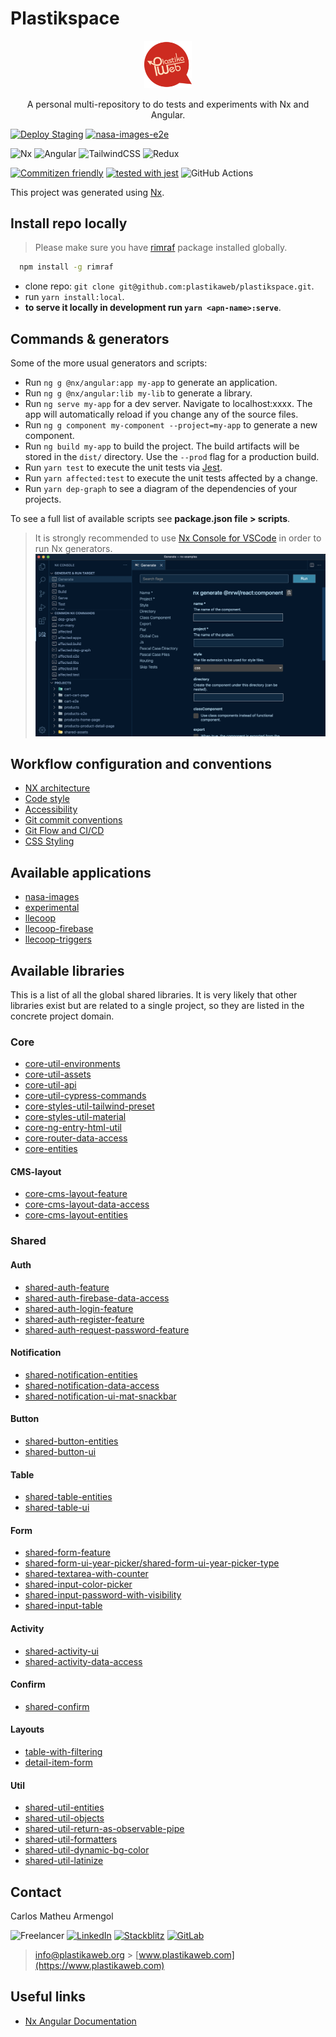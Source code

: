 # Plastikspace

<div align="center">
  <img width="15%" height="15%" src="./documentation/img/plastikaweb.png" alt="plastikaweb">
  <p>A personal multi-repository to do tests and experiments with Nx and Angular. </p>
</div>

[![Deploy Staging](https://github.com/plastikaweb/plastikspace/actions/workflows/cd-dev.yml/badge.svg)](https://github.com/plastikaweb/plastikspace/actions/workflows/cd-dev.yml)
[![nasa-images-e2e](https://img.shields.io/endpoint?url=https://cloud.cypress.io/badge/detailed/b47wpf&style=flat&logo=cypress)](https://cloud.cypress.io/projects/b47wpf/runs)

![Nx](https://img.shields.io/badge/nx-143055?style=for-the-badge&logo=nx&logoColor=white)
![Angular](https://img.shields.io/badge/angular-%23DD0031.svg?style=for-the-badge&logo=angular&logoColor=white)
![TailwindCSS](https://img.shields.io/badge/tailwindcss-%2338B2AC.svg?style=for-the-badge&logo=tailwind-css&logoColor=white)
![Redux](https://img.shields.io/badge/redux-%23593d88.svg?style=for-the-badge&logo=redux&logoColor=white)

[![Commitizen friendly](https://img.shields.io/badge/commitizen-friendly-brightgreen.svg?style=for-the-badge)](http://commitizen.github.io/cz-cli/)
[![tested with jest](https://img.shields.io/badge/tested_with-jest-99424f.svg?style=for-the-badge)](https://github.com/facebook/jest)
![GitHub Actions](https://img.shields.io/badge/github%20actions-%232671E5.svg?style=for-the-badge&logo=githubactions&logoColor=white)

This project was generated using [Nx](https://nx.dev).

## Install repo locally

> Please make sure you have [rimraf](https://www.npmjs.com/package/rimraf) package installed globally.

```bash
  npm install -g rimraf
```

- clone repo: `git clone git@github.com:plastikaweb/plastikspace.git`.
- run `yarn install:local`.
- **to serve it locally in development run `yarn <apn-name>:serve`**.

## Commands & generators

Some of the more usual generators and scripts:

- Run `ng g @nx/angular:app my-app` to generate an application.
- Run `ng g @nx/angular:lib my-lib` to generate a library.
- Run `ng serve my-app` for a dev server. Navigate to localhost:xxxx. The app will automatically reload if you change any of the source files.
- Run `ng g component my-component --project=my-app` to generate a new component.
- Run `ng build my-app` to build the project. The build artifacts will be stored in the `dist/` directory. Use the `--prod` flag for a production build.
- Run `yarn test` to execute the unit tests via [Jest](https://jestjs.io).
- Run `yarn affected:test` to execute the unit tests affected by a change.
- Run `yarn dep-graph` to see a diagram of the dependencies of your projects.

To see a full list of available scripts see **package.json file > scripts**.

> It is strongly recommended to use [Nx Console for VSCode](https://marketplace.visualstudio.com/items?itemName=nrwl.angular-console) in order to run Nx generators.
> ![Nx Console for VSCode](documentation/img/nx-console-screenshot.png)

## Workflow configuration and conventions

- [NX architecture](documentation/nx-architecture.md)
- [Code style](documentation/code-style.md)
- [Accessibility](documentation/accessibility.md)
- [Git commit conventions](documentation/commit-conventions.md)
- [Git Flow and CI/CD](documentation/git-flow.md)
- [CSS Styling](documentation/css-styles.md)

## Available applications

- [nasa-images](apps/nasa-images/README.md)
- [experimental](apps/experimental/README.md)
- [llecoop](apps/llecoop/README.md)
- [llecoop-firebase](apps/llecoop-firebase/README.md)
- [llecoop-triggers](apps/llecoop-triggers/README.md)

## Available libraries

This is a list of all the global shared libraries. It is very likely that other libraries exist but are related to a single project, so they are listed in the concrete project domain.

### Core

- [core-util-environments](libs/core/util/environments/README.md)
- [core-util-assets](libs/core/util/assets/README.md)
- [core-util-api](libs/core/util/api/README.md)
- [core-util-cypress-commands](libs/core/util/cypress-commands/README.md)
- [core-styles-util-tailwind-preset](libs/core/styles/util/tailwind-preset/README.md)
- [core-styles-util-material](libs/core/styles/util/material/README.md)
- [core-ng-entry-html-util](libs/core/ng-entry-html/util/README.md)
- [core-router-data-access](libs/core/router/data-access//README.md)
- [core-entities](libs/core/entities/README.md)

#### CMS-layout

- [core-cms-layout-feature](libs/core/cms-layout/feature/README.md)
- [core-cms-layout-data-access](libs/core/cms-layout/data-access/README.md)
- [core-cms-layout-entities](libs/core/cms-layout/entities/README.md)

### Shared

#### Auth

- [shared-auth-feature](libs/shared/auth/feature/README.md)
- [shared-auth-firebase-data-access](libs/shared/auth/firebase/data-access/README.md)
- [shared-auth-login-feature](libs/shared/auth/login/feature/README.md)
- [shared-auth-register-feature](libs/shared/auth/register/feature/README.md)
- [shared-auth-request-password-feature](libs/shared/auth/request-password/feature/README.md)

#### Notification

- [shared-notification-entities](libs/shared/notification/entities/README.md)
- [shared-notification-data-access](libs/shared/notification/data-access/README.md)
- [shared-notification-ui-mat-snackbar](libs/shared/notification/ui/mat-snackbar/README.md)

#### Button

- [shared-button-entities](libs/shared/button/entities/README.md)
- [shared-button-ui](libs/shared/button/ui/README.md)

#### Table

- [shared-table-entities](libs/shared/table/entities/README.md)
- [shared-table-ui](libs/shared/table/ui/README.md)

#### Form

- [shared-form-feature](libs/shared/form/feature/README.md)
- [shared-form-ui-year-picker/shared-form-ui-year-picker-type](libs/shared/form/ui/year-picker/README.md)
- [shared-textarea-with-counter](libs/shared/form/ui/textarea-with-counter/README.md)
- [shared-input-color-picker](libs/shared/form/ui/input-color-picker/README.md)
- [shared-input-password-with-visibility](libs/shared/form/ui/input-password-with-visibility/README.md)
- [shared-input-table](libs/shared/form/ui/table/README.md)

#### Activity

- [shared-activity-ui](libs/shared/activity/ui/README.md)
- [shared-activity-data-access](libs/shared/activity/data-access/README.md)

#### Confirm

- [shared-confirm](libs/shared/confirm/data-access/README.md)

#### Layouts

- [table-with-filtering](libs/core/table-with-filtering/README.md)
- [detail-item-form](libs/core/detail-item-form/README.md)

#### Util

- [shared-util-entities](libs/shared/util/entities/README.md)
- [shared-util-objects](libs/shared/util/objects/README.md)
- [shared-util-return-as-observable-pipe](libs/shared/util/return-as-observable-pipe/README.md)
- [shared-util-formatters](libs/shared/util/formatters/README.md)
- [shared-util-dynamic-bg-color](libs/shared/util/dynamic-bg-color/README.md)
- [shared-util-latinize](libs/shared/util/latinize/README.md)

## Contact

Carlos Matheu Armengol

![Freelancer](https://img.shields.io/badge/Freelancer-29B2FE?style=for-the-badge&logo=Freelancer&logoColor=white)
[![LinkedIn](https://img.shields.io/badge/linkedin-%230077B5.svg?style=for-the-badge&logo=linkedin&logoColor=white)](https://www.linkedin.com/in/plastikaweb)
[![Stackblitz](https://img.shields.io/badge/Stackblitz-fff?style=for-the-badge&logo=Stackblitz&logoColor=1389FD)](https://stackblitz.com/@plastikaweb)
[![GitLab](https://img.shields.io/badge/gitlab-%23181717.svg?style=for-the-badge&logo=gitlab&logoColor=white)](https://gitlab.com/plastikaweb)

> [info@plastikaweb.org](mailto:<info@plastikaweb.com>) > [www.plastikaweb.com](https://www.plastikaweb.com)

## Useful links

- [Nx Angular Documentation](https://nx.dev/angular)

